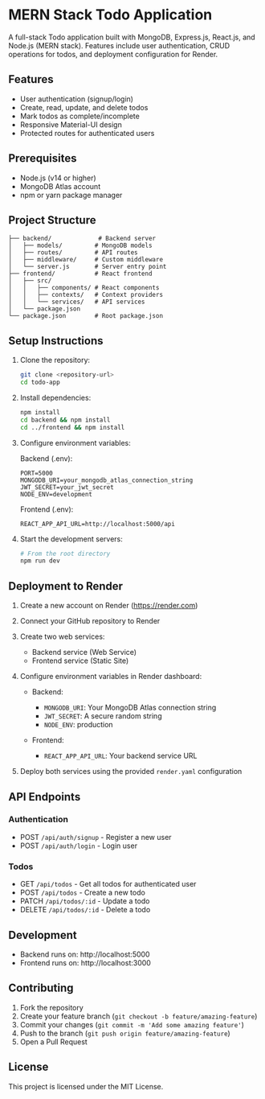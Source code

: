 # MERN Stack Todo Application

A full-stack Todo application built with MongoDB, Express.js, React.js, and Node.js (MERN stack). Features include user authentication, CRUD operations for todos, and deployment configuration for Render.

## Features

- User authentication (signup/login)
- Create, read, update, and delete todos
- Mark todos as complete/incomplete
- Responsive Material-UI design
- Protected routes for authenticated users

## Prerequisites

- Node.js (v14 or higher)
- MongoDB Atlas account
- npm or yarn package manager

## Project Structure

```
├── backend/             # Backend server
│   ├── models/         # MongoDB models
│   ├── routes/         # API routes
│   ├── middleware/     # Custom middleware
│   └── server.js       # Server entry point
├── frontend/           # React frontend
│   ├── src/
│   │   ├── components/ # React components
│   │   ├── contexts/   # Context providers
│   │   └── services/   # API services
│   └── package.json
└── package.json        # Root package.json
```

## Setup Instructions

1. Clone the repository:
   ```bash
   git clone <repository-url>
   cd todo-app
   ```

2. Install dependencies:
   ```bash
   npm install
   cd backend && npm install
   cd ../frontend && npm install
   ```

3. Configure environment variables:

   Backend (.env):
   ```
   PORT=5000
   MONGODB_URI=your_mongodb_atlas_connection_string
   JWT_SECRET=your_jwt_secret
   NODE_ENV=development
   ```

   Frontend (.env):
   ```
   REACT_APP_API_URL=http://localhost:5000/api
   ```

4. Start the development servers:
   ```bash
   # From the root directory
   npm run dev
   ```

## Deployment to Render

1. Create a new account on Render (https://render.com)

2. Connect your GitHub repository to Render

3. Create two web services:
   - Backend service (Web Service)
   - Frontend service (Static Site)

4. Configure environment variables in Render dashboard:
   - Backend:
     - `MONGODB_URI`: Your MongoDB Atlas connection string
     - `JWT_SECRET`: A secure random string
     - `NODE_ENV`: production

   - Frontend:
     - `REACT_APP_API_URL`: Your backend service URL

5. Deploy both services using the provided `render.yaml` configuration

## API Endpoints

### Authentication
- POST `/api/auth/signup` - Register a new user
- POST `/api/auth/login` - Login user

### Todos
- GET `/api/todos` - Get all todos for authenticated user
- POST `/api/todos` - Create a new todo
- PATCH `/api/todos/:id` - Update a todo
- DELETE `/api/todos/:id` - Delete a todo

## Development

- Backend runs on: http://localhost:5000
- Frontend runs on: http://localhost:3000

## Contributing

1. Fork the repository
2. Create your feature branch (`git checkout -b feature/amazing-feature`)
3. Commit your changes (`git commit -m 'Add some amazing feature'`)
4. Push to the branch (`git push origin feature/amazing-feature`)
5. Open a Pull Request

## License

This project is licensed under the MIT License.